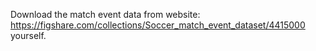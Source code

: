Download the match event data from website: https://figshare.com/collections/Soccer_match_event_dataset/4415000 yourself.
